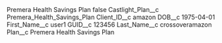 <?xml version="1.0" encoding="UTF-8"?>
<CustomMetadata xmlns="http://soap.sforce.com/2006/04/metadata" xmlns:xsi="http://www.w3.org/2001/XMLSchema-instance" xmlns:xsd="http://www.w3.org/2001/XMLSchema">
    <label>Premera Health Savings Plan</label>
    <protected>false</protected>
    <values>
        <field>Castlight_Plan__c</field>
        <value xsi:type="xsd:string">Premera_Health_Savings_Plan</value>
    </values>
    <values>
        <field>Client_ID__c</field>
        <value xsi:type="xsd:string">amazon</value>
    </values>
    <values>
        <field>DOB__c</field>
        <value xsi:type="xsd:date">1975-04-01</value>
    </values>
    <values>
        <field>First_Name__c</field>
        <value xsi:type="xsd:string">user1</value>
    </values>
    <values>
        <field>GUID__c</field>
        <value xsi:type="xsd:string">123456</value>
    </values>
    <values>
        <field>Last_Name__c</field>
        <value xsi:type="xsd:string">crossoveramazon</value>
    </values>
    <values>
        <field>Plan__c</field>
        <value xsi:type="xsd:string">Premera Health Savings Plan</value>
    </values>
</CustomMetadata>
